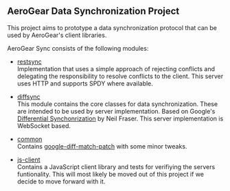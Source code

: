 ## AeroGear Data Synchronization Project
This project aims to prototype a data synchronization protocol that can be used by AeroGear's client libraries.

AeroGear Sync consists of the following modules:

* [restsync](./restsync)  
Implementation that uses a simple approach of rejecting conflicts and delegating the responsibility to resolve conflicts
to the client. This server uses HTTP and supports SPDY where available.

* [diffsync](./diffsync)  
This module contains the core classes for data synchronization. These are intended to be used by server implementation.
Based on Google's [Differential Synchonrization](http://research.google.com/pubs/pub35605.html) by Neil Fraser.
This server implementation is WebSocket based.

* [common](./common)  
Contains [google-diff-match-patch](https://code.google.com/p/google-diff-match-patch/) with some minor tweaks.

* [js-client](./js-client)  
Contains a JavaScript client library and tests for verifiying the servers funtionality.
This will most likely be moved out of this project if we decide to move forward with it.


